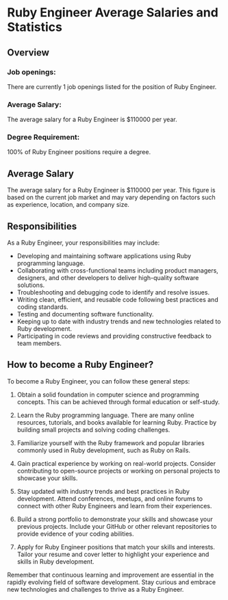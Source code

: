 # Ruby Engineer Average Salaries and Statistics

## Overview
### Job openings:
There are currently 1 job openings listed for the position of Ruby Engineer.

### Average Salary:
The average salary for a Ruby Engineer is $110000 per year.

### Degree Requirement:
100% of Ruby Engineer positions require a degree.

## Average Salary
The average salary for a Ruby Engineer is $110000 per year. This figure is based on the current job market and may vary depending on factors such as experience, location, and company size.

## Responsibilities
As a Ruby Engineer, your responsibilities may include:

- Developing and maintaining software applications using Ruby programming language.
- Collaborating with cross-functional teams including product managers, designers, and other developers to deliver high-quality software solutions.
- Troubleshooting and debugging code to identify and resolve issues.
- Writing clean, efficient, and reusable code following best practices and coding standards.
- Testing and documenting software functionality.
- Keeping up to date with industry trends and new technologies related to Ruby development.
- Participating in code reviews and providing constructive feedback to team members.

## How to become a Ruby Engineer?

To become a Ruby Engineer, you can follow these general steps:

1. Obtain a solid foundation in computer science and programming concepts. This can be achieved through formal education or self-study.

2. Learn the Ruby programming language. There are many online resources, tutorials, and books available for learning Ruby. Practice by building small projects and solving coding challenges.

3. Familiarize yourself with the Ruby framework and popular libraries commonly used in Ruby development, such as Ruby on Rails.

4. Gain practical experience by working on real-world projects. Consider contributing to open-source projects or working on personal projects to showcase your skills.

5. Stay updated with industry trends and best practices in Ruby development. Attend conferences, meetups, and online forums to connect with other Ruby Engineers and learn from their experiences.

6. Build a strong portfolio to demonstrate your skills and showcase your previous projects. Include your GitHub or other relevant repositories to provide evidence of your coding abilities.

7. Apply for Ruby Engineer positions that match your skills and interests. Tailor your resume and cover letter to highlight your experience and skills in Ruby development.

Remember that continuous learning and improvement are essential in the rapidly evolving field of software development. Stay curious and embrace new technologies and challenges to thrive as a Ruby Engineer.